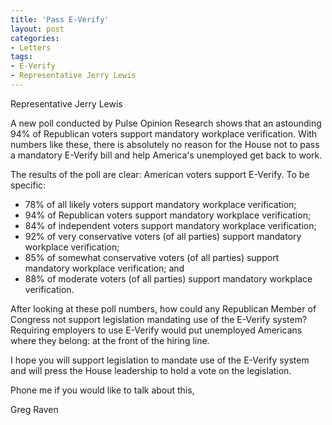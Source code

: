 ```yaml
---
title: 'Pass E-Verify'
layout: post
categories:
- Letters
tags:
- E-Verify
- Representative Jerry Lewis
---
```


Representative Jerry Lewis

A new poll conducted by Pulse Opinion Research shows that an astounding 94% of Republican voters support mandatory workplace verification. With numbers like these, there is absolutely no reason for the House not to pass a mandatory E-Verify bill and help America's unemployed get back to work.  
  
The results of the poll are clear: American voters support E-Verify. To be specific:

- 78% of all likely voters support mandatory workplace verification;
- 94% of Republican voters support mandatory workplace verification;
- 84% of independent voters support mandatory workplace verification;
- 92% of very conservative voters (of all parties) support mandatory workplace verification;
- 85% of somewhat conservative voters (of all parties) support mandatory workplace verification; and
- 88% of moderate voters (of all parties) support mandatory workplace verification.

After looking at these poll numbers, how could any Republican Member of Congress not support legislation mandating use of the E-Verify system? Requiring employers to use E-Verify would put unemployed Americans where they belong: at the front of the hiring line.

I hope you will support legislation to mandate use of the E-Verify system and will press the House leadership to hold a vote on the legislation.

Phone me if you would like to talk about this,

Greg Raven